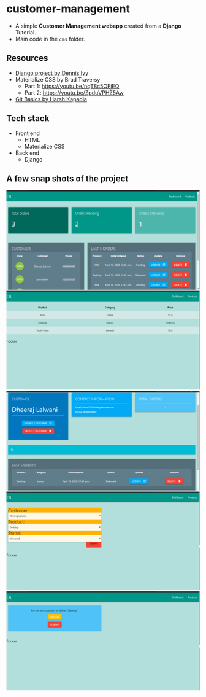 # customer-management
- A simple **Customer Management webapp** created from a **Django** Tutorial.
- Main code in the `cms` folder.

## Resources
- [Django project by Dennis Ivy](https://www.youtube.com/playlist?list=PL-51WBLyFTg2vW-_6XBoUpE7vpmoR3ztO) 
- Materialize CSS by Brad Traversy
   - Part 1: https://youtu.be/nqT8c5OFjEQ
   - Part 2: https://youtu.be/ZpduVPHZ5Aw  
- [Git Basics by Harsh Kapadia](https://github.com/HarshKapadia2/git_basics)

## Tech stack
- Front end
   - HTML
   - Materialize CSS
- Back end
   - Django

## A few snap shots of the project
![](pictures/Project1.png)
![](pictures/Project2.png)
![](pictures/Project3.png)
![](pictures/Project4.png)
![](pictures/Project5.png)